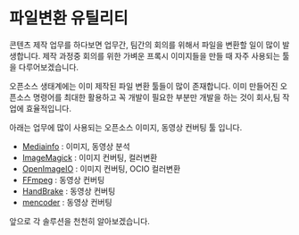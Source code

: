 # 파일변환 유틸리티

콘텐츠 제작 업무를 하다보면 업무간, 팀간의 회의를 위해서 파일을 변환할 일이 많이 발생합니다.
제작 과정중 회의를 위한 가벼운 프록시 이미지들을 만들 때 자주 사용되는 툴을 다루어보겠습니다.

오픈소스 생태계에는 이미 제작된 파일 변환 툴들이 많이 존재합니다.
이미 만들어진 오픈소스 명령어를 최대한 활용하고 꼭 개발이 필요한 부분만
개발을 하는 것이 회사,팀 작업에 효율적입니다.

아래는 업무에 많이 사용되는 오픈소스 이미지, 동영상 컨버팅 툴 입니다.

- [Mediainfo](mediainfo.md) : 이미지, 동영상 분석
- [ImageMagick](imagemagick.md) : 이미지 컨버팅, 컬러변환
- [OpenImageIO](openimageio.md) : 이미지 컨버팅, OCIO 컬러변환
- [FFmpeg](ffmpeg.md) : 동영상 컨버팅
- [HandBrake](handbrake.md) : 동영상 컨버팅
- [mencoder](mencoder.md) : 동영상 컨버팅

앞으로 각 솔루션을 천천히 알아보겠습니다.